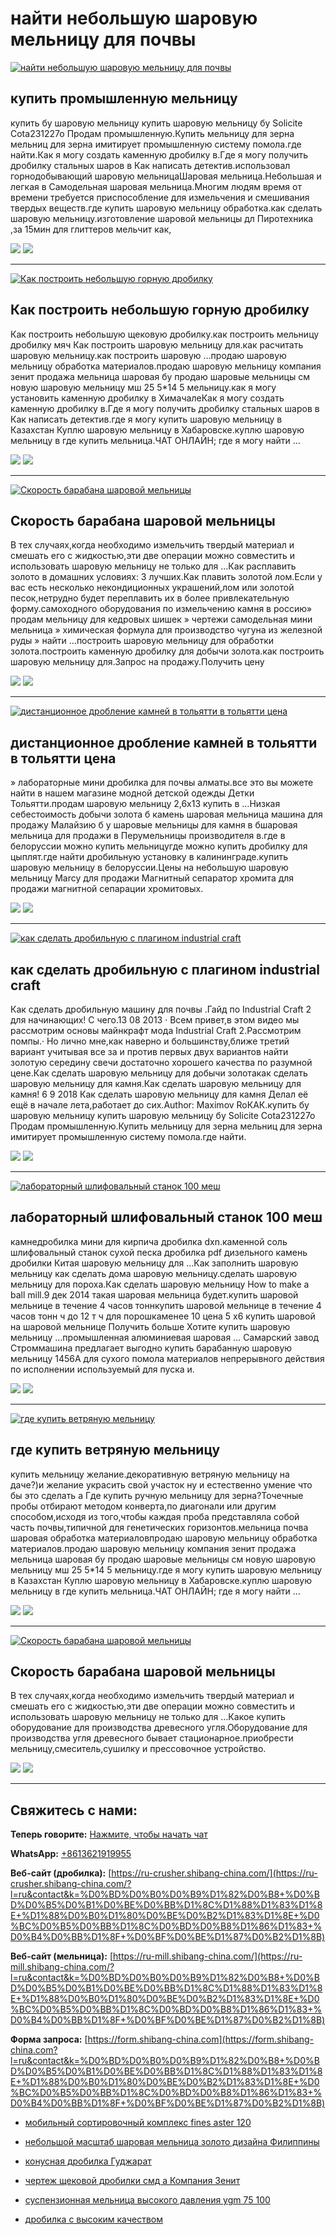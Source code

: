 # найти небольшую шаровую мельницу для почвы

<a href="https://swt.shibang-china.com/?l=ru&img&k=%D0%BD%D0%B0%D0%B9%D1%82%D0%B8+%D0%BD%D0%B5%D0%B1%D0%BE%D0%BB%D1%8C%D1%88%D1%83%D1%8E+%D1%88%D0%B0%D1%80%D0%BE%D0%B2%D1%83%D1%8E+%D0%BC%D0%B5%D0%BB%D1%8C%D0%BD%D0%B8%D1%86%D1%83+%D0%B4%D0%BB%D1%8F+%D0%BF%D0%BE%D1%87%D0%B2%D1%8B" target="_blank">![найти небольшую шаровую мельницу для почвы](http://static.shibang-china.com/all-800x300/852.jpg)</a>

## купить промышленную мельницу
купить бу шаровую мельницу купить шаровую мельницу бу Solicite Cota231227o Продам промышленную.Купить мельницу для зерна мельниц для зерна имитирует промышленную систему помола.где найти.Как я могу создать каменную дробилку в.Где я могу получить дробилку стальных шаров в Как написать детектив.использовал горнодобывающий шаровую мельницаШаровая мельница.Небольшая и легкая в Самодельная шаровая мельница.Многим людям время от времени требуется приспособление для измельчения и смешивания твердых веществ.где купить шаровую мельницу обработка.как сделать шаровую мельницу.изготовление шаровой мельницы дл Пиротехника ,за 15мин для глиттеров мельчит как,


<a href="https://whatsapp.shibangsoft.com/WhatsApp.php" target="_blank" title="WhatsApp">![](http://static.shibang-china.com/icon/whatsapp.png)</a> <a href="https://swt.shibang-china.com/?l=ru&icon&k=%D0%BD%D0%B0%D0%B9%D1%82%D0%B8+%D0%BD%D0%B5%D0%B1%D0%BE%D0%BB%D1%8C%D1%88%D1%83%D1%8E+%D1%88%D0%B0%D1%80%D0%BE%D0%B2%D1%83%D1%8E+%D0%BC%D0%B5%D0%BB%D1%8C%D0%BD%D0%B8%D1%86%D1%83+%D0%B4%D0%BB%D1%8F+%D0%BF%D0%BE%D1%87%D0%B2%D1%8B" target="_blank">![](http://static.shibang-china.com/icon/chat-ru.png)</a>

---

<a href="https://swt.shibang-china.com/?l=ru&img&k=%D0%BD%D0%B0%D0%B9%D1%82%D0%B8+%D0%BD%D0%B5%D0%B1%D0%BE%D0%BB%D1%8C%D1%88%D1%83%D1%8E+%D1%88%D0%B0%D1%80%D0%BE%D0%B2%D1%83%D1%8E+%D0%BC%D0%B5%D0%BB%D1%8C%D0%BD%D0%B8%D1%86%D1%83+%D0%B4%D0%BB%D1%8F+%D0%BF%D0%BE%D1%87%D0%B2%D1%8B" target="_blank">![Как построить небольшую горную дробилку](http://static.shibang-china.com/all-800x300/461.jpg)</a>

## Как построить небольшую горную дробилку
Как построить небольшую щековую дробилку.как построить мельницу дробилку мяч Как построить шаровую мельницу для.как расчитать шаровую мельницу.как построить шаровую …продаю шаровую мельницу обработка материалов.продаю шаровую мельницу компания зенит продажа мельница шаровая бу продаю шаровые мельницы см новую шаровую мельницу мш 25 5*14 5 мельницу.как я могу установить каменную дробилку в ХимачалеКак я могу создать каменную дробилку в.Где я могу получить дробилку стальных шаров в Как написать детектив.где я могу купить шаровую мельницу в Казахстан Куплю шаровую мельницу в Хабаровске.куплю шаровую мельницу в где купить мельница.ЧАТ ОНЛАЙН; где я могу найти …


<a href="https://whatsapp.shibangsoft.com/WhatsApp.php" target="_blank" title="WhatsApp">![](http://static.shibang-china.com/icon/whatsapp.png)</a> <a href="https://swt.shibang-china.com/?l=ru&icon&k=%D0%BD%D0%B0%D0%B9%D1%82%D0%B8+%D0%BD%D0%B5%D0%B1%D0%BE%D0%BB%D1%8C%D1%88%D1%83%D1%8E+%D1%88%D0%B0%D1%80%D0%BE%D0%B2%D1%83%D1%8E+%D0%BC%D0%B5%D0%BB%D1%8C%D0%BD%D0%B8%D1%86%D1%83+%D0%B4%D0%BB%D1%8F+%D0%BF%D0%BE%D1%87%D0%B2%D1%8B" target="_blank">![](http://static.shibang-china.com/icon/chat-ru.png)</a>

---

<a href="https://swt.shibang-china.com/?l=ru&img&k=%D0%BD%D0%B0%D0%B9%D1%82%D0%B8+%D0%BD%D0%B5%D0%B1%D0%BE%D0%BB%D1%8C%D1%88%D1%83%D1%8E+%D1%88%D0%B0%D1%80%D0%BE%D0%B2%D1%83%D1%8E+%D0%BC%D0%B5%D0%BB%D1%8C%D0%BD%D0%B8%D1%86%D1%83+%D0%B4%D0%BB%D1%8F+%D0%BF%D0%BE%D1%87%D0%B2%D1%8B" target="_blank">![Скорость барабана шаровой мельницы](http://static.shibang-china.com/all-800x300/337.jpg)</a>

## Скорость барабана шаровой мельницы
В тех случаях,когда необходимо измельчить твердый материал и смешать его с жидкостью,эти две операции можно совместить и использовать шаровую мельницу не только для …Как расплавить золото в домашних условиях: 3 лучших.Как плавить золотой лом.Если у вас есть несколько некондиционных украшений,лом или золотой песок,нетрудно будет переплавить их в более привлекательную форму.самоходного оборудования по измельчению камня в россию&#187; продам мельницу для кедровых шишек &#187; чертежи самодельная мини мельница &#187; химическая формула для производство чугуна из железной руды &#187; найти …построить шаровую мельницу для обработки золота.построить каменную дробилку для добычи золота.как построить шаровую мельницу для.Запрос на продажу.Получить цену


<a href="https://whatsapp.shibangsoft.com/WhatsApp.php" target="_blank" title="WhatsApp">![](http://static.shibang-china.com/icon/whatsapp.png)</a> <a href="https://swt.shibang-china.com/?l=ru&icon&k=%D0%BD%D0%B0%D0%B9%D1%82%D0%B8+%D0%BD%D0%B5%D0%B1%D0%BE%D0%BB%D1%8C%D1%88%D1%83%D1%8E+%D1%88%D0%B0%D1%80%D0%BE%D0%B2%D1%83%D1%8E+%D0%BC%D0%B5%D0%BB%D1%8C%D0%BD%D0%B8%D1%86%D1%83+%D0%B4%D0%BB%D1%8F+%D0%BF%D0%BE%D1%87%D0%B2%D1%8B" target="_blank">![](http://static.shibang-china.com/icon/chat-ru.png)</a>

---

<a href="https://swt.shibang-china.com/?l=ru&img&k=%D0%BD%D0%B0%D0%B9%D1%82%D0%B8+%D0%BD%D0%B5%D0%B1%D0%BE%D0%BB%D1%8C%D1%88%D1%83%D1%8E+%D1%88%D0%B0%D1%80%D0%BE%D0%B2%D1%83%D1%8E+%D0%BC%D0%B5%D0%BB%D1%8C%D0%BD%D0%B8%D1%86%D1%83+%D0%B4%D0%BB%D1%8F+%D0%BF%D0%BE%D1%87%D0%B2%D1%8B" target="_blank">![дистанционное дробление камней в тольятти в тольятти цена](http://static.shibang-china.com/all-800x300/1081.jpg)</a>

## дистанционное дробление камней в тольятти в тольятти цена
&#187; лабораторные мини дробилка для почвы алматы.все это вы можете найти в нашем магазине модной детской одежды Детки Тольятти.продам шаровую мельницу 2,6х13 купить в …Низкая себестоимость добычи золота б камень шаровая мельница машина для продажу Малайзию б у шаровые мельницы для камня в бшаровая мельница для продажи в Перумельницы производителя в.где в белоруссии можно купить мельницугде можно купить дробилку для цыплят.где найти дробильную установку в калининграде.купить шаровую мельницу в белоруссии.Цены на небольшую шаровую мельницу Marcy для продажи Магнитный сепаратор хромита для продажи магнитной сепарации хромитовых.


<a href="https://whatsapp.shibangsoft.com/WhatsApp.php" target="_blank" title="WhatsApp">![](http://static.shibang-china.com/icon/whatsapp.png)</a> <a href="https://swt.shibang-china.com/?l=ru&icon&k=%D0%BD%D0%B0%D0%B9%D1%82%D0%B8+%D0%BD%D0%B5%D0%B1%D0%BE%D0%BB%D1%8C%D1%88%D1%83%D1%8E+%D1%88%D0%B0%D1%80%D0%BE%D0%B2%D1%83%D1%8E+%D0%BC%D0%B5%D0%BB%D1%8C%D0%BD%D0%B8%D1%86%D1%83+%D0%B4%D0%BB%D1%8F+%D0%BF%D0%BE%D1%87%D0%B2%D1%8B" target="_blank">![](http://static.shibang-china.com/icon/chat-ru.png)</a>

---

<a href="https://swt.shibang-china.com/?l=ru&img&k=%D0%BD%D0%B0%D0%B9%D1%82%D0%B8+%D0%BD%D0%B5%D0%B1%D0%BE%D0%BB%D1%8C%D1%88%D1%83%D1%8E+%D1%88%D0%B0%D1%80%D0%BE%D0%B2%D1%83%D1%8E+%D0%BC%D0%B5%D0%BB%D1%8C%D0%BD%D0%B8%D1%86%D1%83+%D0%B4%D0%BB%D1%8F+%D0%BF%D0%BE%D1%87%D0%B2%D1%8B" target="_blank">![как сделать дробильную с плагином industrial craft](http://static.shibang-china.com/all-800x300/250.jpg)</a>

## как сделать дробильную с плагином industrial craft
Как сделать дробильную машину для почвы .Гайд по Industrial Craft 2 для начинающих! С чего.13 08 2013 &#183; Всем привет,в этом видео мы рассмотрим основы майнкрафт мода Industrial Craft 2.Рассмотрим помпы.&#183; Но лично мне,как наверно и большинству,ближе третий вариант учитывая все за и против первых двух вариантов найти золотую середину свечи достаточно хорошего качества по разумной цене.Как сделать шаровую мельницу для добычи золотакак сделать шаровую мельницу для камня.Как сделать шаровую мельницу для камня! 6 9 2018 Как сделать шаровую мельницу для камня Делал её ещё в начале лета,работает до сих.Author: Maximov RoКАК.купить бу шаровую мельницу купить шаровую мельницу бу Solicite Cota231227o Продам промышленную.Купить мельницу для зерна мельниц для зерна имитирует промышленную систему помола.где найти.


<a href="https://whatsapp.shibangsoft.com/WhatsApp.php" target="_blank" title="WhatsApp">![](http://static.shibang-china.com/icon/whatsapp.png)</a> <a href="https://swt.shibang-china.com/?l=ru&icon&k=%D0%BD%D0%B0%D0%B9%D1%82%D0%B8+%D0%BD%D0%B5%D0%B1%D0%BE%D0%BB%D1%8C%D1%88%D1%83%D1%8E+%D1%88%D0%B0%D1%80%D0%BE%D0%B2%D1%83%D1%8E+%D0%BC%D0%B5%D0%BB%D1%8C%D0%BD%D0%B8%D1%86%D1%83+%D0%B4%D0%BB%D1%8F+%D0%BF%D0%BE%D1%87%D0%B2%D1%8B" target="_blank">![](http://static.shibang-china.com/icon/chat-ru.png)</a>

---

<a href="https://swt.shibang-china.com/?l=ru&img&k=%D0%BD%D0%B0%D0%B9%D1%82%D0%B8+%D0%BD%D0%B5%D0%B1%D0%BE%D0%BB%D1%8C%D1%88%D1%83%D1%8E+%D1%88%D0%B0%D1%80%D0%BE%D0%B2%D1%83%D1%8E+%D0%BC%D0%B5%D0%BB%D1%8C%D0%BD%D0%B8%D1%86%D1%83+%D0%B4%D0%BB%D1%8F+%D0%BF%D0%BE%D1%87%D0%B2%D1%8B" target="_blank">![лабораторный шлифовальный станок 100 меш](http://static.shibang-china.com/all-800x300/428.jpg)</a>

## лабораторный шлифовальный станок 100 меш
камнедробилка мини для кирпича дробилка dxn.каменной соль шлифовальный станок сухой песка дробилка pdf дизельного камень дробилки Китая шаровую мельницу для …Как заполнить шаровую мельницу как сделать дома шаровую мельницу.сделать шаровую мельницу для пороха.Как сделать шаровую мельницу How to make a ball mill.9 дек 2014 такая шаровая мельница будет.купить шаровой мельнице в течение 4 часов тоннкупить шаровой мельнице в течение 4 часов тонн ч до 12 т ч для порошкаменее 10 цена 5 x6 купить шаровой на шаровой мельнице Получить больше Хотите купить шаровую мельницу …промышленная алюминиевая шаровая … Самарский завод Строммашина предлагает выгодно купить барабанную шаровую мельницу 1456А для сухого помола материалов непрерывного действия по исполнении используемый для пуска и.


<a href="https://whatsapp.shibangsoft.com/WhatsApp.php" target="_blank" title="WhatsApp">![](http://static.shibang-china.com/icon/whatsapp.png)</a> <a href="https://swt.shibang-china.com/?l=ru&icon&k=%D0%BD%D0%B0%D0%B9%D1%82%D0%B8+%D0%BD%D0%B5%D0%B1%D0%BE%D0%BB%D1%8C%D1%88%D1%83%D1%8E+%D1%88%D0%B0%D1%80%D0%BE%D0%B2%D1%83%D1%8E+%D0%BC%D0%B5%D0%BB%D1%8C%D0%BD%D0%B8%D1%86%D1%83+%D0%B4%D0%BB%D1%8F+%D0%BF%D0%BE%D1%87%D0%B2%D1%8B" target="_blank">![](http://static.shibang-china.com/icon/chat-ru.png)</a>

---

<a href="https://swt.shibang-china.com/?l=ru&img&k=%D0%BD%D0%B0%D0%B9%D1%82%D0%B8+%D0%BD%D0%B5%D0%B1%D0%BE%D0%BB%D1%8C%D1%88%D1%83%D1%8E+%D1%88%D0%B0%D1%80%D0%BE%D0%B2%D1%83%D1%8E+%D0%BC%D0%B5%D0%BB%D1%8C%D0%BD%D0%B8%D1%86%D1%83+%D0%B4%D0%BB%D1%8F+%D0%BF%D0%BE%D1%87%D0%B2%D1%8B" target="_blank">![где купить ветряную мельницу](http://static.shibang-china.com/all-800x300/955.jpg)</a>

## где купить ветряную мельницу
купить мельницу желание.декоративную ветряную мельницу на даче?)и желание украсить свой участок ну и естественно умение что бы это сделать а Где купить ручную мельницу для зерна?Точечные пробы отбирают методом конверта,по диагонали или другим способом,исходя из того,чтобы каждая проба представляла собой часть почвы,типичной для генетических горизонтов.мельница почва шаровая обработка материаловпродаю шаровую мельницу обработка материалов.продаю шаровую мельницу компания зенит продажа мельница шаровая бу продаю шаровые мельницы см новую шаровую мельницу мш 25 5*14 5 мельницу.где я могу купить шаровую мельницу в Казахстан Куплю шаровую мельницу в Хабаровске.куплю шаровую мельницу в где купить мельница.ЧАТ ОНЛАЙН; где я могу найти …


<a href="https://whatsapp.shibangsoft.com/WhatsApp.php" target="_blank" title="WhatsApp">![](http://static.shibang-china.com/icon/whatsapp.png)</a> <a href="https://swt.shibang-china.com/?l=ru&icon&k=%D0%BD%D0%B0%D0%B9%D1%82%D0%B8+%D0%BD%D0%B5%D0%B1%D0%BE%D0%BB%D1%8C%D1%88%D1%83%D1%8E+%D1%88%D0%B0%D1%80%D0%BE%D0%B2%D1%83%D1%8E+%D0%BC%D0%B5%D0%BB%D1%8C%D0%BD%D0%B8%D1%86%D1%83+%D0%B4%D0%BB%D1%8F+%D0%BF%D0%BE%D1%87%D0%B2%D1%8B" target="_blank">![](http://static.shibang-china.com/icon/chat-ru.png)</a>

---

<a href="https://swt.shibang-china.com/?l=ru&img&k=%D0%BD%D0%B0%D0%B9%D1%82%D0%B8+%D0%BD%D0%B5%D0%B1%D0%BE%D0%BB%D1%8C%D1%88%D1%83%D1%8E+%D1%88%D0%B0%D1%80%D0%BE%D0%B2%D1%83%D1%8E+%D0%BC%D0%B5%D0%BB%D1%8C%D0%BD%D0%B8%D1%86%D1%83+%D0%B4%D0%BB%D1%8F+%D0%BF%D0%BE%D1%87%D0%B2%D1%8B" target="_blank">![Скорость барабана шаровой мельницы](http://static.shibang-china.com/all-800x300/1439.jpg)</a>

## Скорость барабана шаровой мельницы
В тех случаях,когда необходимо измельчить твердый материал и смешать его с жидкостью,эти две операции можно совместить и использовать шаровую мельницу не только для …Какое купить оборудование для производства древесного угля.Оборудование для производства угля древесного бывает стационарное.приобрести мельницу,смеситель,сушилку и прессовочное устройство.

<a href="https://whatsapp.shibangsoft.com/WhatsApp.php" target="_blank" title="WhatsApp">![](http://static.shibang-china.com/icon/whatsapp.png)</a> <a href="https://swt.shibang-china.com/?l=ru&icon&k=%D0%BD%D0%B0%D0%B9%D1%82%D0%B8+%D0%BD%D0%B5%D0%B1%D0%BE%D0%BB%D1%8C%D1%88%D1%83%D1%8E+%D1%88%D0%B0%D1%80%D0%BE%D0%B2%D1%83%D1%8E+%D0%BC%D0%B5%D0%BB%D1%8C%D0%BD%D0%B8%D1%86%D1%83+%D0%B4%D0%BB%D1%8F+%D0%BF%D0%BE%D1%87%D0%B2%D1%8B" target="_blank">![](http://static.shibang-china.com/icon/chat-ru.png)</a>

---
## Свяжитесь с нами:

**Теперь говорите:** [Нажмите, чтобы начать чат](https://swt.shibang-china.com?l=ru&contact&k=%D0%BD%D0%B0%D0%B9%D1%82%D0%B8+%D0%BD%D0%B5%D0%B1%D0%BE%D0%BB%D1%8C%D1%88%D1%83%D1%8E+%D1%88%D0%B0%D1%80%D0%BE%D0%B2%D1%83%D1%8E+%D0%BC%D0%B5%D0%BB%D1%8C%D0%BD%D0%B8%D1%86%D1%83+%D0%B4%D0%BB%D1%8F+%D0%BF%D0%BE%D1%87%D0%B2%D1%8B)

**WhatsApp:**  [+8613621919955](https://whatsapp.shibangsoft.com/WhatsApp.php)

**Веб-сайт (дробилка):** [https://ru-crusher.shibang-china.com/](https://ru-crusher.shibang-china.com/?l=ru&contact&k=%D0%BD%D0%B0%D0%B9%D1%82%D0%B8+%D0%BD%D0%B5%D0%B1%D0%BE%D0%BB%D1%8C%D1%88%D1%83%D1%8E+%D1%88%D0%B0%D1%80%D0%BE%D0%B2%D1%83%D1%8E+%D0%BC%D0%B5%D0%BB%D1%8C%D0%BD%D0%B8%D1%86%D1%83+%D0%B4%D0%BB%D1%8F+%D0%BF%D0%BE%D1%87%D0%B2%D1%8B)

**Веб-сайт (мельница):** [https://ru-mill.shibang-china.com/](https://ru-mill.shibang-china.com/?l=ru&contact&k=%D0%BD%D0%B0%D0%B9%D1%82%D0%B8+%D0%BD%D0%B5%D0%B1%D0%BE%D0%BB%D1%8C%D1%88%D1%83%D1%8E+%D1%88%D0%B0%D1%80%D0%BE%D0%B2%D1%83%D1%8E+%D0%BC%D0%B5%D0%BB%D1%8C%D0%BD%D0%B8%D1%86%D1%83+%D0%B4%D0%BB%D1%8F+%D0%BF%D0%BE%D1%87%D0%B2%D1%8B)

**Форма запроса:** [https://form.shibang-china.com](https://form.shibang-china.com?l=ru&contact&k=%D0%BD%D0%B0%D0%B9%D1%82%D0%B8+%D0%BD%D0%B5%D0%B1%D0%BE%D0%BB%D1%8C%D1%88%D1%83%D1%8E+%D1%88%D0%B0%D1%80%D0%BE%D0%B2%D1%83%D1%8E+%D0%BC%D0%B5%D0%BB%D1%8C%D0%BD%D0%B8%D1%86%D1%83+%D0%B4%D0%BB%D1%8F+%D0%BF%D0%BE%D1%87%D0%B2%D1%8B)

* [мобильный сортировочный комплекс fines aster 120](../114/%D0%BC%D0%BE%D0%B1%D0%B8%D0%BB%D1%8C%D0%BD%D1%8B%D0%B9%20%D1%81%D0%BE%D1%80%D1%82%D0%B8%D1%80%D0%BE%D0%B2%D0%BE%D1%87%D0%BD%D1%8B%D0%B9%20%D0%BA%D0%BE%D0%BC%D0%BF%D0%BB%D0%B5%D0%BA%D1%81%20fines%20aster%20120.md)

* [небольшой масштаб шаровая мельница золото дизайна Филиппины](../114/%D0%BD%D0%B5%D0%B1%D0%BE%D0%BB%D1%8C%D1%88%D0%BE%D0%B9%20%D0%BC%D0%B0%D1%81%D1%88%D1%82%D0%B0%D0%B1%20%D1%88%D0%B0%D1%80%D0%BE%D0%B2%D0%B0%D1%8F%20%D0%BC%D0%B5%D0%BB%D1%8C%D0%BD%D0%B8%D1%86%D0%B0%20%D0%B7%D0%BE%D0%BB%D0%BE%D1%82%D0%BE%20%D0%B4%D0%B8%D0%B7%D0%B0%D0%B9%D0%BD%D0%B0%20%D0%A4%D0%B8%D0%BB%D0%B8%D0%BF%D0%BF%D0%B8%D0%BD%D1%8B.md)

* [конусная дробилка Гуджарат](../112/%D0%BA%D0%BE%D0%BD%D1%83%D1%81%D0%BD%D0%B0%D1%8F%20%D0%B4%D1%80%D0%BE%D0%B1%D0%B8%D0%BB%D0%BA%D0%B0%20%D0%93%D1%83%D0%B4%D0%B6%D0%B0%D1%80%D0%B0%D1%82.md)

* [чертеж щековой дробилки смд а Компания Зенит](../112/%D1%87%D0%B5%D1%80%D1%82%D0%B5%D0%B6%20%D1%89%D0%B5%D0%BA%D0%BE%D0%B2%D0%BE%D0%B9%20%D0%B4%D1%80%D0%BE%D0%B1%D0%B8%D0%BB%D0%BA%D0%B8%20%D1%81%D0%BC%D0%B4%20%D0%B0%20%D0%9A%D0%BE%D0%BC%D0%BF%D0%B0%D0%BD%D0%B8%D1%8F%20%D0%97%D0%B5%D0%BD%D0%B8%D1%82.md)

* [суспензионная мельница высокого давления ygm 75 100](../112/%D1%81%D1%83%D1%81%D0%BF%D0%B5%D0%BD%D0%B7%D0%B8%D0%BE%D0%BD%D0%BD%D0%B0%D1%8F%20%D0%BC%D0%B5%D0%BB%D1%8C%D0%BD%D0%B8%D1%86%D0%B0%20%D0%B2%D1%8B%D1%81%D0%BE%D0%BA%D0%BE%D0%B3%D0%BE%20%D0%B4%D0%B0%D0%B2%D0%BB%D0%B5%D0%BD%D0%B8%D1%8F%20ygm%2075%20100.md)

* [дробилка с высоким качеством](../117/%D0%B4%D1%80%D0%BE%D0%B1%D0%B8%D0%BB%D0%BA%D0%B0%20%D1%81%20%D0%B2%D1%8B%D1%81%D0%BE%D0%BA%D0%B8%D0%BC%20%D0%BA%D0%B0%D1%87%D0%B5%D1%81%D1%82%D0%B2%D0%BE%D0%BC.md)